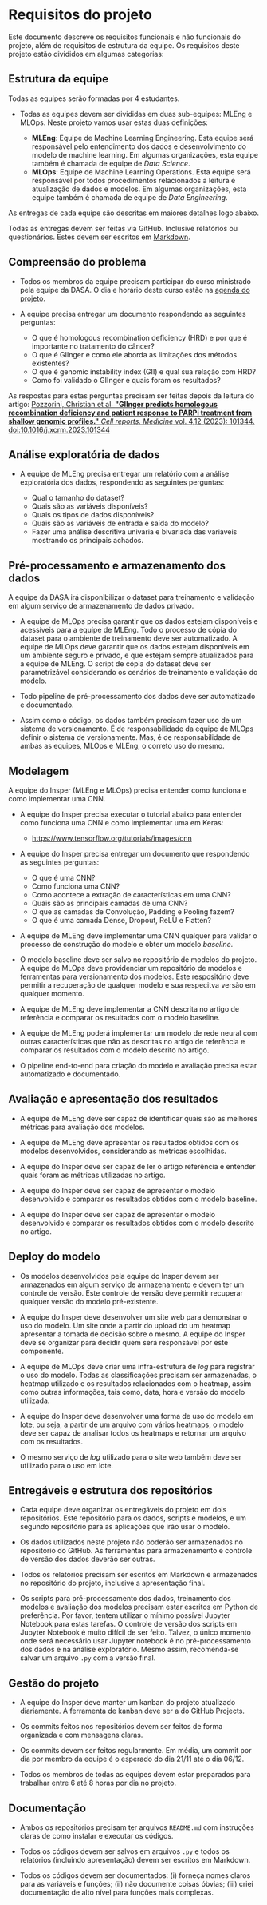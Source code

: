 # Requisitos do projeto

Este documento descreve os requisitos funcionais e não funcionais do projeto, além de requisitos de estrutura da equipe. Os requisitos deste projeto estão divididos em algumas categorias: 

## Estrutura da equipe

Todas as equipes serão formadas por 4 estudantes. 

* Todas as equipes devem ser divididas em duas sub-equipes: MLEng e MLOps. Neste projeto vamos usar estas duas definições: 

    * **MLEng**: Equipe de Machine Learning Engineering. Esta equipe será responsável pelo entendimento dos dados e desenvolvimento do modelo de machine learning. Em algumas organizações, esta equipe também é chamada de equipe de *Data Science*.
    * **MLOps**: Equipe de Machine Learning Operations. Esta equipe será responsável por todos procedimentos relacionados a leitura e atualização de dados e modelos. Em algumas organizações, esta equipe também é chamada de equipe de *Data Engineering*.

As entregas de cada equipe são descritas em maiores detalhes logo abaixo.

Todas as entregas devem ser feitas via GitHub. Inclusive relatórios ou questionários. Estes devem ser escritos em [Markdown](https://www.markdownguide.org/). 

## Compreensão do problema

* Todos os membros da equipe precisam participar do curso ministrado pela equipe da DASA. O dia e horário deste curso estão na [agenda do projeto](./agenda.md).

* A equipe precisa entregar um documento respondendo as seguintes perguntas:  
    
    - O que é homologous recombination deficiency (HRD) e por que é importante no tratamento do câncer?
    - O que é GIInger e como ele aborda as limitações dos métodos existentes?
    - O que é genomic instability index (GII) e qual sua relação com HRD?
    - Como foi validado o GIInger e quais foram os resultados?

As respostas para estas perguntas precisam ser feitas depois da leitura do artigo: [Pozzorini, Christian et al. **"GIInger predicts homologous recombination deficiency and patient response to PARPi treatment from shallow genomic profiles."** *Cell reports. Medicine* vol. 4,12 (2023): 101344. doi:10.1016/j.xcrm.2023.101344](./referencias/gIInger_paper.pdf)

## Análise exploratória de dados

* A equipe de MLEng precisa entregar um relatório com a análise exploratória dos dados, respondendo as seguintes perguntas:

    - Qual o tamanho do dataset?
    - Quais são as variáveis disponíveis?
    - Quais os tipos de dados disponíveis?
    - Quais são as variáveis de entrada e saída do modelo?
    - Fazer uma análise descritiva univaria e bivariada das variáveis mostrando os principais achados. 

## Pré-processamento e armazenamento dos dados

A equipe da DASA irá disponibilizar o dataset para treinamento e validação em algum serviço de armazenamento de dados privado.

* A equipe de MLOps precisa garantir que os dados estejam disponíveis e acessíveis para a equipe de MLEng. Todo o processo de cópia do dataset para o ambiente de treinamento deve ser automatizado. A equipe de MLOps deve garantir que os dados estejam disponíveis em um ambiente seguro e privado, e que estejam sempre atualizados para a equipe de MLEng. O script de cópia do dataset deve ser parametrizável considerando os cenários de treinamento e validação do modelo. 

* Todo pipeline de pré-processamento dos dados deve ser automatizado e documentado.

* Assim como o código, os dados também precisam fazer uso de um sistema de versionamento. É de responsabilidade da equipe de MLOps definir o sistema de versionamente. Mas, é de responsabilidade de ambas as equipes, MLOps e MLEng, o correto uso do mesmo.

## Modelagem

A equipe do Insper (MLEng e MLOps) precisa entender como funciona e como implementar uma CNN. 

* A equipe do Insper precisa executar o tutorial abaixo para entender como funciona uma CNN e como implementar uma em Keras:

    * https://www.tensorflow.org/tutorials/images/cnn
 
* A equipe do Insper precisa entregar um documento que respondendo as seguintes perguntas:

    - O que é uma CNN?
    - Como funciona uma CNN?
    - Como acontece a extração de características em uma CNN?
    - Quais são as principais camadas de uma CNN?
    - O que as camadas de Convolução, Padding e Pooling fazem?
    - O que é uma camada Dense, Dropout, ReLU e Flatten?

* A equipe de MLEng deve implementar uma CNN qualquer para validar o processo de construção do modelo e obter um modelo *baseline*. 

* O modelo baseline deve ser salvo no repositório de modelos do projeto. A equipe de MLOps deve providenciar um repositório de modelos e ferramentas para versionamento dos modelos. Este respositório deve permitir a recuperação de qualquer modelo e sua respecitva versão em qualquer momento.

* A equipe de MLEng deve implementar a CNN descrita no artigo de referência e comparar os resultados com o modelo baseline. 

* A equipe de MLEng poderá implementar um modelo de rede neural com outras características que não as descritas no artigo de referência e comparar os resultados com o modelo descrito no artigo.

* O pipeline end-to-end para criação do modelo e avaliação precisa estar automatizado e documentado. 

## Avaliação e apresentação dos resultados

* A equipe de MLEng deve ser capaz de identificar quais são as melhores métricas para avaliação dos modelos.

* A equipe de MLEng deve apresentar os resultados obtidos com os modelos desenvolvidos, considerando as métricas escolhidas.

* A equipe do Insper deve ser capaz de ler o artigo referência e entender quais foram as métricas utilizadas no artigo. 

* A equipe do Insper deve ser capaz de apresentar o modelo desenvolvido e comparar os resultados obtidos com o modelo baseline.

* A equipe do Insper deve ser capaz de apresentar o modelo desenvolvido e comparar os resultados obtidos com o modelo descrito no artigo.  

## Deploy do modelo

* Os modelos desenvolvidos pela equipe do Insper devem ser armazenados em algum serviço de armazenamento e devem ter um controle de versão. Este controle de versão deve permitir recuperar qualquer versão do modelo pré-existente. 

* A equipe do Insper deve desenvolver um site web para demonstrar o uso do modelo. Um site onde a partir do upload do um heatmap apresentar a tomada de decisão sobre o mesmo. A equipe do Insper deve se organizar para decidir quem será responsável por este componente. 

* A equipe de MLOps deve criar uma infra-estrutura de *log* para registrar o uso do modelo. Todas as classificações precisam ser armazenadas, o heatmap utilizado e os resultados relacionados com o heatmap, assim como outras informações, tais como, data, hora e versão do modelo utilizada. 

* A equipe do Insper deve desenvolver uma forma de uso do modelo em lote, ou seja, a partir de um arquivo com vários heatmaps, o modelo deve ser capaz de analisar todos os heatmaps e retornar um arquivo com os resultados.

* O mesmo serviço de *log* utilizado para o site web também deve ser utilizado para o uso em lote.

## Entregáveis e estrutura dos repositórios

* Cada equipe deve organizar os entregáveis do projeto em dois repositórios. Este repositório para os dados, scripts e modelos, e um segundo repositório para as aplicações que irão usar o modelo. 

* Os dados utilizados neste projeto não poderão ser armazenados no repositório do GitHub. As ferramentas para armazenamento e controle de versão dos dados deverão ser outras. 

* Todos os relatórios precisam ser escritos em Markdown e armazenados no repositório do projeto, inclusive a apresentação final. 

* Os scripts para pré-processamento dos dados, treinamento dos modelos e avaliação dos modelos precisam estar escritos em Python de preferência. Por favor, tentem utilizar o mínimo possível Jupyter Notebook para estas tarefas. O controle de versão dos scripts em Jupyter Notebook é muito difícil de ser feito. Talvez, o único momento onde será necessário usar Jupyter notebook é no pré-processamento dos dados e na análise exploratório. Mesmo assim, recomenda-se salvar um arquivo `.py` com a versão final.

## Gestão do projeto

* A equipe do Insper deve manter um kanban do projeto atualizado diariamente. A ferramenta de kanban deve ser a do GitHub Projects. 

* Os commits feitos nos repositórios devem ser feitos de forma organizada e com mensagens claras. 

* Os commits devem ser feitos regularmente. Em média, um commit por dia por membro da equipe é o esperado do dia 21/11 até o dia 06/12.

* Todos os membros de todas as equipes devem estar preparados para trabalhar entre 6 até 8 horas por dia no projeto.

## Documentação

* Ambos os repositórios precisam ter arquivos `README.md` com instruções claras de como instalar e executar os códigos.

* Todos os códigos devem ser salvos em arquivos `.py` e todos os relatórios (incluindo apresentação) devem ser escritos em Markdown.

* Todos os códigos devem ser documentados: (i) forneça nomes claros para as variáveis e funções; (ii) não documente coisas óbvias; (iii) criei documentação de alto nível para funções mais complexas. 